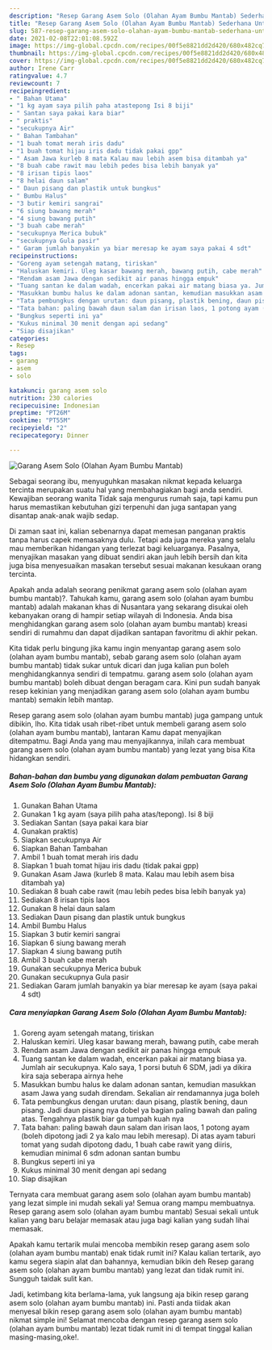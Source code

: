 ```yaml
---
description: "Resep Garang Asem Solo (Olahan Ayam Bumbu Mantab) Sederhana Untuk Jualan"
title: "Resep Garang Asem Solo (Olahan Ayam Bumbu Mantab) Sederhana Untuk Jualan"
slug: 587-resep-garang-asem-solo-olahan-ayam-bumbu-mantab-sederhana-untuk-jualan
date: 2021-02-08T22:01:08.592Z
image: https://img-global.cpcdn.com/recipes/00f5e8821dd2d420/680x482cq70/garang-asem-solo-olahan-ayam-bumbu-mantab-foto-resep-utama.jpg
thumbnail: https://img-global.cpcdn.com/recipes/00f5e8821dd2d420/680x482cq70/garang-asem-solo-olahan-ayam-bumbu-mantab-foto-resep-utama.jpg
cover: https://img-global.cpcdn.com/recipes/00f5e8821dd2d420/680x482cq70/garang-asem-solo-olahan-ayam-bumbu-mantab-foto-resep-utama.jpg
author: Irene Carr
ratingvalue: 4.7
reviewcount: 7
recipeingredient:
- " Bahan Utama"
- "1 kg ayam saya pilih paha atastepong Isi 8 biji"
- " Santan saya pakai kara biar"
- " praktis"
- "secukupnya Air"
- " Bahan Tambahan"
- "1 buah tomat merah iris dadu"
- "1 buah tomat hijau iris dadu tidak pakai gpp"
- " Asam Jawa kurleb 8 mata Kalau mau lebih asem bisa ditambah ya"
- "8 buah cabe rawit mau lebih pedes bisa lebih banyak ya"
- "8 irisan tipis laos"
- "8 helai daun salam"
- " Daun pisang dan plastik untuk bungkus"
- " Bumbu Halus"
- "3 butir kemiri sangrai"
- "6 siung bawang merah"
- "4 siung bawang putih"
- "3 buah cabe merah"
- "secukupnya Merica bubuk"
- "secukupnya Gula pasir"
- " Garam jumlah banyakin ya biar meresap ke ayam saya pakai 4 sdt"
recipeinstructions:
- "Goreng ayam setengah matang, tiriskan"
- "Haluskan kemiri. Uleg kasar bawang merah, bawang putih, cabe merah"
- "Rendam asam Jawa dengan sedikit air panas hingga empuk"
- "Tuang santan ke dalam wadah, encerkan pakai air matang biasa ya. Jumlah air secukupnya. Kalo saya, 1 porsi butuh 6 SDM, jadi ya dikira kira saja seberapa airnya hehe"
- "Masukkan bumbu halus ke dalam adonan santan, kemudian masukkan asam Jawa yang sudah direndam. Sekalian air rendamannya juga boleh"
- "Tata pembungkus dengan urutan: daun pisang, plastik bening, daun pisang. Jadi daun pisang nya dobel ya bagian paling bawah dan paling atas. Tengahnya plastik biar ga tumpah kuah nya"
- "Tata bahan: paling bawah daun salam dan irisan laos, 1 potong ayam (boleh dipotong jadi 2 ya kalo mau lebih meresap). Di atas ayam taburi tomat yang sudah dipotong dadu, 1 buah cabe rawit yang diiris, kemudian minimal 6 sdm adonan santan bumbu"
- "Bungkus seperti ini ya"
- "Kukus minimal 30 menit dengan api sedang"
- "Siap disajikan"
categories:
- Resep
tags:
- garang
- asem
- solo

katakunci: garang asem solo 
nutrition: 230 calories
recipecuisine: Indonesian
preptime: "PT26M"
cooktime: "PT55M"
recipeyield: "2"
recipecategory: Dinner

---
```



![Garang Asem Solo (Olahan Ayam Bumbu Mantab)](https://img-global.cpcdn.com/recipes/00f5e8821dd2d420/680x482cq70/garang-asem-solo-olahan-ayam-bumbu-mantab-foto-resep-utama.jpg)

Sebagai seorang ibu, menyuguhkan masakan nikmat kepada keluarga tercinta merupakan suatu hal yang membahagiakan bagi anda sendiri. Kewajiban seorang  wanita Tidak saja mengurus rumah saja, tapi kamu pun harus memastikan kebutuhan gizi terpenuhi dan juga santapan yang disantap anak-anak wajib sedap.

Di zaman  saat ini, kalian sebenarnya dapat memesan panganan praktis tanpa harus capek memasaknya dulu. Tetapi ada juga mereka yang selalu mau memberikan hidangan yang terlezat bagi keluarganya. Pasalnya, menyajikan masakan yang dibuat sendiri akan jauh lebih bersih dan kita juga bisa menyesuaikan masakan tersebut sesuai makanan kesukaan orang tercinta. 



Apakah anda adalah seorang penikmat garang asem solo (olahan ayam bumbu mantab)?. Tahukah kamu, garang asem solo (olahan ayam bumbu mantab) adalah makanan khas di Nusantara yang sekarang disukai oleh kebanyakan orang di hampir setiap wilayah di Indonesia. Anda bisa menghidangkan garang asem solo (olahan ayam bumbu mantab) kreasi sendiri di rumahmu dan dapat dijadikan santapan favoritmu di akhir pekan.

Kita tidak perlu bingung jika kamu ingin menyantap garang asem solo (olahan ayam bumbu mantab), sebab garang asem solo (olahan ayam bumbu mantab) tidak sukar untuk dicari dan juga kalian pun boleh menghidangkannya sendiri di tempatmu. garang asem solo (olahan ayam bumbu mantab) boleh dibuat dengan beragam cara. Kini pun sudah banyak resep kekinian yang menjadikan garang asem solo (olahan ayam bumbu mantab) semakin lebih mantap.

Resep garang asem solo (olahan ayam bumbu mantab) juga gampang untuk dibikin, lho. Kita tidak usah ribet-ribet untuk membeli garang asem solo (olahan ayam bumbu mantab), lantaran Kamu dapat menyajikan ditempatmu. Bagi Anda yang mau menyajikannya, inilah cara membuat garang asem solo (olahan ayam bumbu mantab) yang lezat yang bisa Kita hidangkan sendiri.

<!--inarticleads1-->

##### Bahan-bahan dan bumbu yang digunakan dalam pembuatan Garang Asem Solo (Olahan Ayam Bumbu Mantab):

1. Gunakan  Bahan Utama
1. Gunakan 1 kg ayam (saya pilih paha atas/tepong). Isi 8 biji
1. Sediakan  Santan (saya pakai kara biar
1. Gunakan  praktis)
1. Siapkan secukupnya Air
1. Siapkan  Bahan Tambahan
1. Ambil 1 buah tomat merah iris dadu
1. Siapkan 1 buah tomat hijau iris dadu (tidak pakai gpp)
1. Gunakan  Asam Jawa (kurleb 8 mata. Kalau mau lebih asem bisa ditambah ya)
1. Sediakan 8 buah cabe rawit (mau lebih pedes bisa lebih banyak ya)
1. Sediakan 8 irisan tipis laos
1. Gunakan 8 helai daun salam
1. Sediakan  Daun pisang dan plastik untuk bungkus
1. Ambil  Bumbu Halus
1. Siapkan 3 butir kemiri sangrai
1. Siapkan 6 siung bawang merah
1. Siapkan 4 siung bawang putih
1. Ambil 3 buah cabe merah
1. Gunakan secukupnya Merica bubuk
1. Gunakan secukupnya Gula pasir
1. Sediakan  Garam jumlah banyakin ya biar meresap ke ayam (saya pakai 4 sdt)




<!--inarticleads2-->

##### Cara menyiapkan Garang Asem Solo (Olahan Ayam Bumbu Mantab):

1. Goreng ayam setengah matang, tiriskan
1. Haluskan kemiri. Uleg kasar bawang merah, bawang putih, cabe merah
1. Rendam asam Jawa dengan sedikit air panas hingga empuk
1. Tuang santan ke dalam wadah, encerkan pakai air matang biasa ya. Jumlah air secukupnya. Kalo saya, 1 porsi butuh 6 SDM, jadi ya dikira kira saja seberapa airnya hehe
1. Masukkan bumbu halus ke dalam adonan santan, kemudian masukkan asam Jawa yang sudah direndam. Sekalian air rendamannya juga boleh
1. Tata pembungkus dengan urutan: daun pisang, plastik bening, daun pisang. Jadi daun pisang nya dobel ya bagian paling bawah dan paling atas. Tengahnya plastik biar ga tumpah kuah nya
1. Tata bahan: paling bawah daun salam dan irisan laos, 1 potong ayam (boleh dipotong jadi 2 ya kalo mau lebih meresap). Di atas ayam taburi tomat yang sudah dipotong dadu, 1 buah cabe rawit yang diiris, kemudian minimal 6 sdm adonan santan bumbu
1. Bungkus seperti ini ya
1. Kukus minimal 30 menit dengan api sedang
1. Siap disajikan




Ternyata cara membuat garang asem solo (olahan ayam bumbu mantab) yang lezat simple ini mudah sekali ya! Semua orang mampu membuatnya. Resep garang asem solo (olahan ayam bumbu mantab) Sesuai sekali untuk kalian yang baru belajar memasak atau juga bagi kalian yang sudah lihai memasak.

Apakah kamu tertarik mulai mencoba membikin resep garang asem solo (olahan ayam bumbu mantab) enak tidak rumit ini? Kalau kalian tertarik, ayo kamu segera siapin alat dan bahannya, kemudian bikin deh Resep garang asem solo (olahan ayam bumbu mantab) yang lezat dan tidak rumit ini. Sungguh taidak sulit kan. 

Jadi, ketimbang kita berlama-lama, yuk langsung aja bikin resep garang asem solo (olahan ayam bumbu mantab) ini. Pasti anda tiidak akan menyesal bikin resep garang asem solo (olahan ayam bumbu mantab) nikmat simple ini! Selamat mencoba dengan resep garang asem solo (olahan ayam bumbu mantab) lezat tidak rumit ini di tempat tinggal kalian masing-masing,oke!.

